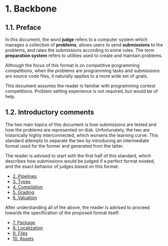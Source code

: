# 1. Backbone

## 1.1. Preface

In this document, the word **judge** refers to a computer system which manages a collection of **problems**, allows users to send **submissions** to the problems, and rates the submissions according to some rules. The term **preparation system** refers to utilities used to create and maintain problems.

Although the focus of this format is on competitive programming competitions, when the problems are programming tasks and submissions are source code files, it naturally applies to a more wide set of goals.

This document assumes the reader is familiar with programming contest competitions. Problem setting experience is not required, but would be of help.


## 1.2. Introductory comments

The two main topics of this document is how submissions are tested and how the problems are represented on disk. Unfortunately, the two are historically highly interconnected, which worsens the learning curve. This standard attempts to separate the two by introducing an intermediate format used for the former and generated from the latter.

The reader is advised to start with the first half of this standard, which describes how submissions would be judged if a perfect format existed, and the exact behavior of judges based on this format:

- [2. Pipelines](02-pipelines.md)
- [3. Types](03-types.md)
- [4. Compilation](04-compilation.md)
- [5. Grading](05-grading.md)
- [6. Valuation](06-valuation.md)

After understanding all of the above, the reader is advised to proceed towards the specification of the proposed format itself:

- [7. Package](07-package.md)
- [8. Localization](08-localization.md)
- [9. Files](09-files.md)
- [10. Assets](10-assets.md)
